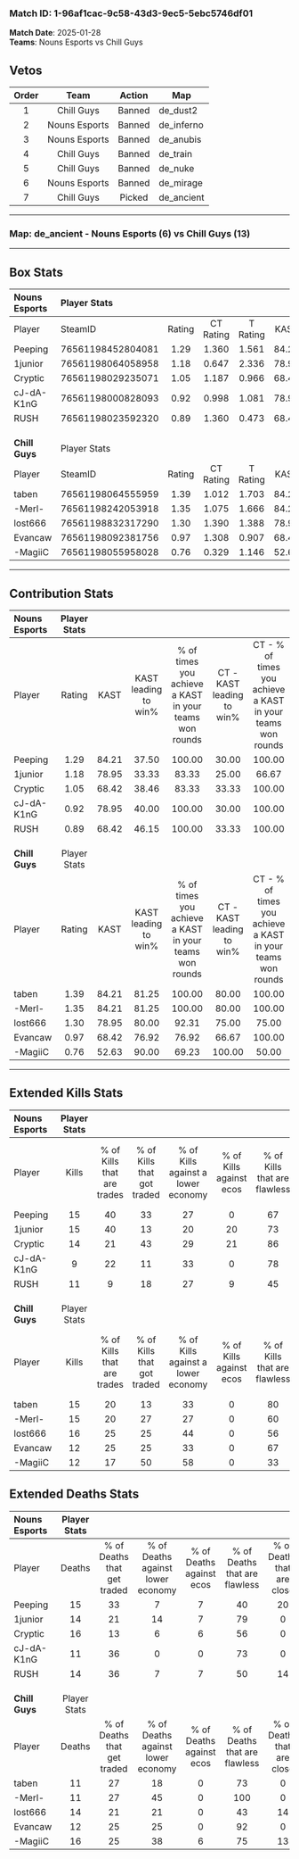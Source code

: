 ### Match ID: 1-96af1cac-9c58-43d3-9ec5-5ebc5746df01  
**Match Date**: 2025-01-28  
**Teams**: Nouns Esports vs Chill Guys  

## Vetos  

| Order | Team | Action | Map |
| :---: | :--: | :----: | --- |
| 1 | Chill Guys | Banned | de_dust2 |
| 2 | Nouns Esports | Banned | de_inferno |
| 3 | Nouns Esports | Banned | de_anubis |
| 4 | Chill Guys | Banned | de_train |
| 5 | Chill Guys | Banned | de_nuke |
| 6 | Nouns Esports | Banned | de_mirage |
| 7 | Chill Guys | Picked | de_ancient |

---  

### **Map**: de_ancient - Nouns Esports (6) vs Chill Guys (13)  
---  

## Box Stats  

| **Nouns Esports** | Player Stats      |        |           |          |       |      |       |         |        |      |     |
| :- | :- | :-: | :-: | :-: | :-: | :-: | :-: | :-: | :-: | :-: | :-: |
| Player            | SteamID           | Rating | CT Rating | T Rating | KAST  | ADR  | Kills | Assists | Deaths | K/D  | HS% |
| Peeping           | 76561198452804081 |  1.29  |   1.360   |  1.561   | 84.21 | 98.0 |  15   |    8    |   15   | 1.00 | 53  |
| 1junior           | 76561198064058958 |  1.18  |   0.647   |  2.336   | 78.95 | 74.7 |  15   |    3    |   14   | 1.07 | 20  |
| Cryptic           | 76561198029235071 |  1.05  |   1.187   |  0.966   | 68.42 | 87.3 |  14   |    4    |   16   | 0.88 | 57  |
| cJ-dA-K1nG        | 76561198000828093 |  0.92  |   0.998   |  1.081   | 78.95 | 53.6 |   9   |    1    |   11   | 0.82 | 66  |
| RUSH              | 76561198023592320 |  0.89  |   1.360   |  0.473   | 68.42 | 64.0 |  11   |    3    |   14   | 0.79 | 54  |
|                   |                   |        |           |          |       |      |       |         |        |      |     |
|                   |                   |        |           |          |       |      |       |         |        |      |     |
|                   |                   |        |           |          |       |      |       |         |        |      |     |
| **Chill Guys**    | Player Stats      |        |           |          |       |      |       |         |        |      |     |
| Player            | SteamID           | Rating | CT Rating | T Rating | KAST  | ADR  | Kills | Assists | Deaths | K/D  | HS% |
| taben             | 76561198064555959 |  1.39  |   1.012   |  1.703   | 84.21 | 98.5 |  15   |    5    |   11   | 1.36 | 73  |
| -Merl-            | 76561198242053918 |  1.35  |   1.075   |  1.666   | 84.21 | 82.8 |  15   |    6    |   11   | 1.36 | 53  |
| lost666           | 76561198832317290 |  1.30  |   1.390   |  1.388   | 78.95 | 95.4 |  16   |    5    |   14   | 1.14 | 68  |
| Evancaw           | 76561198092381756 |  0.97  |   1.308   |  0.907   | 68.42 | 59.2 |  12   |    2    |   12   | 1.00 | 66  |
| -MagiiC           | 76561198055958028 |  0.76  |   0.329   |  1.146   | 52.63 | 63.2 |  12   |    3    |   16   | 0.75 | 58  |
---  

## Contribution Stats  

| **Nouns Esports** | Player Stats |       |                      |                                                        |                           |                                                             |                          |                                                            |
| :- | :-: | :-: | :-: | :-: | :-: | :-: | :-: | :-: |
| Player            |    Rating    | KAST  | KAST leading to win% | % of times you achieve a KAST in your teams won rounds | CT - KAST leading to win% | CT - % of times you achieve a KAST in your teams won rounds | T - KAST leading to win% | T - % of times you achieve a KAST in your teams won rounds |
| Peeping           |     1.29     | 84.21 |        37.50         |                         100.00                         |           30.00           |                           100.00                            |          50.00           |                           100.00                           |
| 1junior           |     1.18     | 78.95 |        33.33         |                         83.33                          |           25.00           |                            66.67                            |          42.86           |                           100.00                           |
| Cryptic           |     1.05     | 68.42 |        38.46         |                         83.33                          |           33.33           |                           100.00                            |          50.00           |                           66.67                            |
| cJ-dA-K1nG        |     0.92     | 78.95 |        40.00         |                         100.00                         |           30.00           |                           100.00                            |          60.00           |                           100.00                           |
| RUSH              |     0.89     | 68.42 |        46.15         |                         100.00                         |           33.33           |                           100.00                            |          75.00           |                           100.00                           |
|                   |              |       |                      |                                                        |                           |                                                             |                          |                                                            |
|                   |              |       |                      |                                                        |                           |                                                             |                          |                                                            |
|                   |              |       |                      |                                                        |                           |                                                             |                          |                                                            |
| **Chill Guys**    | Player Stats |       |                      |                                                        |                           |                                                             |                          |                                                            |
| Player            |    Rating    | KAST  | KAST leading to win% | % of times you achieve a KAST in your teams won rounds | CT - KAST leading to win% | CT - % of times you achieve a KAST in your teams won rounds | T - KAST leading to win% | T - % of times you achieve a KAST in your teams won rounds |
| taben             |     1.39     | 84.21 |        81.25         |                         100.00                         |           80.00           |                           100.00                            |          81.82           |                           100.00                           |
| -Merl-            |     1.35     | 84.21 |        81.25         |                         100.00                         |           80.00           |                           100.00                            |          81.82           |                           100.00                           |
| lost666           |     1.30     | 78.95 |        80.00         |                         92.31                          |           75.00           |                            75.00                            |          81.82           |                           100.00                           |
| Evancaw           |     0.97     | 68.42 |        76.92         |                         76.92                          |           66.67           |                           100.00                            |          85.71           |                           66.67                            |
| -MagiiC           |     0.76     | 52.63 |        90.00         |                         69.23                          |          100.00           |                            50.00                            |          87.50           |                           77.78                            |
---  

## Extended Kills Stats  

| **Nouns Esports** | Player Stats |                            |                            |                                    |                         |                              |                                 |                                       |                    |           |
| :- | :-: | :-: | :-: | :-: | :-: | :-: | :-: | :-: | :-: | :-: |
| Player            |    Kills     | % of Kills that are trades | % of Kills that got traded | % of Kills against a lower economy | % of Kills against ecos | % of Kills that are flawless | % of Kills that are close duels | % of Kills that are assisted by flash | Pistol Round Kills | AWP Kills |
| Peeping           |      15      |             40             |             33             |                 27                 |            0            |              67              |                7                |                   0                   |         0          |     0     |
| 1junior           |      15      |             40             |             13             |                 20                 |           20            |              73              |                0                |                   0                   |         3          |     2     |
| Cryptic           |      14      |             21             |             43             |                 29                 |           21            |              86              |                0                |                   7                   |         1          |     0     |
| cJ-dA-K1nG        |      9       |             22             |             11             |                 33                 |            0            |              78              |               22                |                   0                   |         1          |     0     |
| RUSH              |      11      |             9              |             18             |                 27                 |            9            |              45              |                9                |                   9                   |         3          |     0     |
|                   |              |                            |                            |                                    |                         |                              |                                 |                                       |                    |           |
|                   |              |                            |                            |                                    |                         |                              |                                 |                                       |                    |           |
|                   |              |                            |                            |                                    |                         |                              |                                 |                                       |                    |           |
| **Chill Guys**    | Player Stats |                            |                            |                                    |                         |                              |                                 |                                       |                    |           |
| Player            |    Kills     | % of Kills that are trades | % of Kills that got traded | % of Kills against a lower economy | % of Kills against ecos | % of Kills that are flawless | % of Kills that are close duels | % of Kills that are assisted by flash | Pistol Round Kills | AWP Kills |
| taben             |      15      |             20             |             13             |                 33                 |            0            |              80              |               13                |                   7                   |         4          |     0     |
| -Merl-            |      15      |             20             |             27             |                 27                 |            0            |              60              |                0                |                  20                   |         3          |     0     |
| lost666           |      16      |             25             |             25             |                 44                 |            0            |              56              |                6                |                   6                   |         1          |     0     |
| Evancaw           |      12      |             25             |             25             |                 33                 |            0            |              67              |                0                |                   0                   |         0          |     0     |
| -MagiiC           |      12      |             17             |             50             |                 58                 |            0            |              33              |               17                |                   0                   |         0          |     0     |
## Extended Deaths Stats  

| **Nouns Esports** | Player Stats |                             |                                   |                          |                               |                            |                           |               |
| :- | :-: | :-: | :-: | :-: | :-: | :-: | :-: | :-: |
| Player            |    Deaths    | % of Deaths that get traded | % of Deaths against lower economy | % of Deaths against ecos | % of Deaths that are flawless | % of Deaths that are close | % of Deaths while blinded | Deaths to AWP |
| Peeping           |      15      |             33              |                 7                 |            7             |              40               |             20             |             0             |       0       |
| 1junior           |      14      |             21              |                14                 |            7             |              79               |             0              |             0             |       0       |
| Cryptic           |      16      |             13              |                 6                 |            6             |              56               |             0              |            19             |       0       |
| cJ-dA-K1nG        |      11      |             36              |                 0                 |            0             |              73               |             0              |             9             |       0       |
| RUSH              |      14      |             36              |                 7                 |            7             |              50               |             14             |             7             |       0       |
|                   |              |                             |                                   |                          |                               |                            |                           |               |
|                   |              |                             |                                   |                          |                               |                            |                           |               |
|                   |              |                             |                                   |                          |                               |                            |                           |               |
| **Chill Guys**    | Player Stats |                             |                                   |                          |                               |                            |                           |               |
| Player            |    Deaths    | % of Deaths that get traded | % of Deaths against lower economy | % of Deaths against ecos | % of Deaths that are flawless | % of Deaths that are close | % of Deaths while blinded | Deaths to AWP |
| taben             |      11      |             27              |                18                 |            0             |              73               |             0              |             9             |       0       |
| -Merl-            |      11      |             27              |                45                 |            0             |              100              |             0              |             0             |       0       |
| lost666           |      14      |             21              |                21                 |            0             |              43               |             14             |             7             |       0       |
| Evancaw           |      12      |             25              |                25                 |            0             |              92               |             0              |             0             |       0       |
| -MagiiC           |      16      |             25              |                38                 |            6             |              75               |             13             |             0             |       2       |
